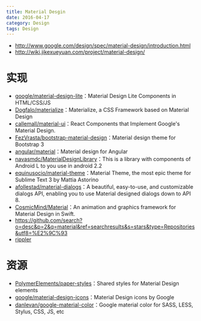 ```yaml
---
title: Material Desgin
date: 2016-04-17
category: Design
tags: Design
---
```


- http://www.google.com/design/spec/material-design/introduction.html
- http://wiki.jikexueyuan.com/project/material-design/

# 实现
- [google/material-design-lite](https://github.com/google/material-design-lite)：Material Design Lite Components in HTML/CSS/JS
- [Dogfalo/materialize](https://github.com/Dogfalo/materialize)：Materialize, a CSS Framework based on Material Design
- [callemall/material-ui](https://github.com/callemall/material-ui)：React Components that Implement Google's Material Design.
- [FezVrasta/bootstrap-material-design](https://github.com/FezVrasta/bootstrap-material-design)：Material design theme for Bootstrap 3
- [angular/material](https://github.com/angular/material)：Material design for Angular
- [navasmdc/MaterialDesignLibrary](https://github.com/navasmdc/MaterialDesignLibrary)：This is a library with components of Android L to you use in android 2.2
- [equinusocio/material-theme](https://github.com/equinusocio/material-theme)：Material Theme, the most epic theme for Sublime Text 3 by Mattia Astorino
- [afollestad/material-dialogs](https://github.com/afollestad/material-dialogs)：A beautiful, easy-to-use, and customizable dialogs API, enabling you to use Material designed dialogs down to API 8.
- [CosmicMind/Material](https://github.com/CosmicMind/Material)：An animation and graphics framework for Material Design in Swift.
- https://github.com/search?o=desc&p=2&q=material&ref=searchresults&s=stars&type=Repositories&utf8=%E2%9C%93
- [rippler](https://github.com/blivesta/rippler)

# 资源
- [PolymerElements/paper-styles](https://github.com/PolymerElements/paper-styles)：Shared styles for Material Design elements
- [google/material-design-icons](https://github.com/google/material-design-icons)：Material Design icons by Google
- [danlevan/google-material-color](https://github.com/danlevan/google-material-color)：Google material color for SASS, LESS, Stylus, CSS, JS, etc
